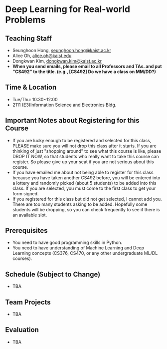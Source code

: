 # Deep Learning for Real-world Problems

## Teaching Staff

- Seunghoon Hong, seunghoon.hong@kaist.ac.kr
- Alice Oh, alice.oh@kaist.edu
- Dongkwan Kim, dongkwan.kim@kaist.ac.kr
- **When you send emails, please email to all Professors and TAs. and put "CS492" to the title. (e.g., [CS492] Do we have a class on MM/DD?)**

## Time & Location
- Tue/Thu: 10:30~12:00
- 2111 (E3)Information Science and Electronics Bldg.

## Important Notes about Registering for this Course

- If you are lucky enough to be registered and selected for this class, PLEASE make sure you will not drop this class after it starts. If you are thinking of just "shopping around" to see what this course is like, please DROP IT NOW, so that students who really want to take this course can register. So please give up your seat if you are not serious about this course.
- If you have emailed me about not being able to register for this class because you have taken another CS492 before, you will be entered into a lottery and randomly picked (about 5 students) to be added into this class. If you are selected, you must come to the first class to get your form signed.
- If you registered for this class but did not get selected, I cannot add you. There are too many students asking to be added. Hopefully some students will be dropping, so you can check frequently to see if there is an available slot.

## Prerequisites  

- You need to have good programming skills in Python.
- You need to have understanding of Machine Learning and Deep Learning concepts (CS376, CS470, or any other undergraduate ML/DL courses).

## Schedule (Subject to Change)

- TBA

## Team Projects

- TBA

## Evaluation

- TBA
